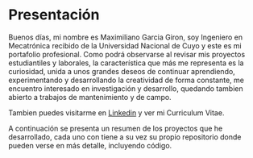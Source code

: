 # Presentación
Buenos días, mi nombre es Maximiliano Garcia Giron, soy Ingeniero en Mecatrónica recibido de la Universidad Nacional de Cuyo y este es mi portafolio profesional. Como podrá observarse al revisar mis proyectos estudiantiles y laborales, la característica que más me representa es la curiosidad, unida a unos grandes deseos de continuar aprendiendo, experimentando y desarrollando la creatividad de forma constante, me encuentro interesado en investigación y desarrollo, quedando tambien abierto a trabajos de mantenimiento y de campo.

Tambien puedes visitarme en [Linkedin](https://www.linkedin.com/in/maximiliano-garcia-giron-01a9251ba/) y ver mi Curriculum Vitae.

A continuación se presenta un resumen de los proyectos que he desarrollado, cada uno con tiene a su vez su propio repositorio donde pueden verse en más detalle, incluyendo código.
